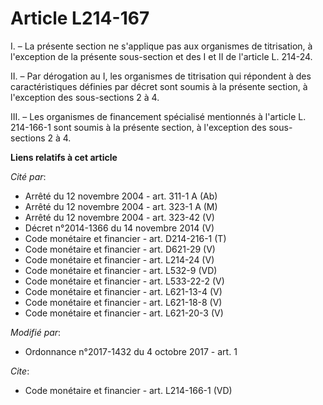 # Article L214-167

I. – La présente section ne s'applique pas aux organismes de titrisation, à l'exception de la présente sous-section et des I
et II de l'article L. 214-24.

II. – Par dérogation au I, les organismes de titrisation qui répondent à des caractéristiques définies par décret sont soumis
à la présente section, à l'exception des sous-sections 2 à 4.

III. – Les organismes de financement spécialisé mentionnés à l'article L. 214-166-1 sont soumis à la présente section, à
l'exception des sous-sections 2 à 4.

**Liens relatifs à cet article**

_Cité par_:

  - Arrêté du 12 novembre 2004 - art. 311-1 A (Ab)
  - Arrêté du 12 novembre 2004 - art. 323-1 A (M)
  - Arrêté du 12 novembre 2004 - art. 323-42 (V)
  - Décret n°2014-1366 du 14 novembre 2014 (V)
  - Code monétaire et financier - art. D214-216-1 (T)
  - Code monétaire et financier - art. D621-29 (V)
  - Code monétaire et financier - art. L214-24 (V)
  - Code monétaire et financier - art. L532-9 (VD)
  - Code monétaire et financier - art. L533-22-2 (V)
  - Code monétaire et financier - art. L621-13-4 (V)
  - Code monétaire et financier - art. L621-18-8 (V)
  - Code monétaire et financier - art. L621-20-3 (V)

_Modifié par_:

  - Ordonnance n°2017-1432 du 4 octobre 2017 - art. 1

_Cite_:

  - Code monétaire et financier - art. L214-166-1 (VD)
